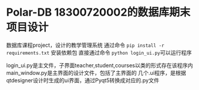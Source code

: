 # Polar-DB 18300720002的数据库期末项目设计
数据库课程project，设计的教学管理系统
通过命令 `pip install -r requirements.txt` 安装依赖包
直接通过命令 `python login_ui.py`可以运行程序

login_ui.py是主文件，子界面teacher,student,courses以类的形式存在该程序内 
main_window.py是主界面的设计文件，包括了主界面的
几个.ui程序，是根据qtdesigner设计时生成的ui界面，通过Pyqt5转换成对应的.py文件

